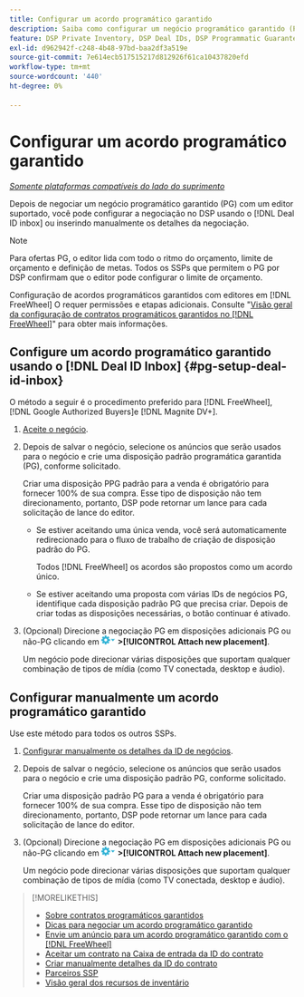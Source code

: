 ```yaml
---
title: Configurar um acordo programático garantido
description: Saiba como configurar um negócio programático garantido (PG) que você negociou com um editor.
feature: DSP Private Inventory, DSP Deal IDs, DSP Programmatic Guaranteed Deals
exl-id: d962942f-c248-4b48-97bd-baa2df3a519e
source-git-commit: 7e614ecb517515217d812926f61ca10437820efd
workflow-type: tm+mt
source-wordcount: '440'
ht-degree: 0%

---
```


# Configurar um acordo programático garantido

*[Somente plataformas compatíveis do lado do suprimento](programmatic-guaranteed-about.md)*

Depois de negociar um negócio programático garantido (PG) com um editor suportado, você pode configurar a negociação no DSP usando o [!DNL Deal ID inbox] ou inserindo manualmente os detalhes da negociação.

>[!NOTE]
>
> Para ofertas PG, o editor lida com todo o ritmo do orçamento, limite de orçamento e definição de metas. Todos os SSPs que permitem o PG por DSP confirmam que o editor pode configurar o limite de orçamento.
>
> Configuração de acordos programáticos garantidos com editores em [!DNL FreeWheel] O requer permissões e etapas adicionais. Consulte &quot;[Visão geral da configuração de contratos programáticos garantidos no [!DNL FreeWheel]](freewheel-overview.md)&quot; para obter mais informações.

## Configure um acordo programático garantido usando o [!DNL Deal ID Inbox] {#pg-setup-deal-id-inbox}

O método a seguir é o procedimento preferido para [!DNL FreeWheel], [!DNL Google Authorized Buyers]e [!DNL Magnite DV+].

1. [Aceite o negócio](deal-id-inbox-accept.md).

1. Depois de salvar o negócio, selecione os anúncios que serão usados para o negócio e crie uma disposição padrão programática garantida (PG), conforme solicitado.

   Criar uma disposição PPG padrão para a venda é obrigatório para fornecer 100% de sua compra. Esse tipo de disposição não tem direcionamento, portanto, DSP pode retornar um lance para cada solicitação de lance do editor.

   * Se estiver aceitando uma única venda, você será automaticamente redirecionado para o fluxo de trabalho de criação de disposição padrão do PG.

      Todos [!DNL FreeWheel] os acordos são propostos como um acordo único.

   * Se estiver aceitando uma proposta com várias IDs de negócios PG, identifique cada disposição padrão PG que precisa criar. Depois de criar todas as disposições necessárias, o botão continuar é ativado.

1. (Opcional) Direcione a negociação PG em disposições adicionais PG ou não-PG clicando em ![Menu Opções](/help/dsp/assets/options-menu.png) **>[!UICONTROL Attach new placement]**.

   Um negócio pode direcionar várias disposições que suportam qualquer combinação de tipos de mídia (como TV conectada, desktop e áudio).

## Configurar manualmente um acordo programático garantido

Use este método para todos os outros SSPs.

1. [Configurar manualmente os detalhes da ID de negócios](deal-id-create.md).

1. Depois de salvar o negócio, selecione os anúncios que serão usados para o negócio e crie uma disposição padrão PG, conforme solicitado.

   Criar uma disposição padrão PG para a venda é obrigatório para fornecer 100% de sua compra. Esse tipo de disposição não tem direcionamento, portanto, DSP pode retornar um lance para cada solicitação de lance do editor.

1. (Opcional) Direcione a negociação PG em disposições adicionais PG ou não-PG clicando em ![Menu Opções](/help/dsp/assets/options-menu.png) **>[!UICONTROL Attach new placement]**.

   Um negócio pode direcionar várias disposições que suportam qualquer combinação de tipos de mídia (como TV conectada, desktop e áudio).

>[!MORELIKETHIS]
>
>* [Sobre contratos programáticos garantidos](programmatic-guaranteed-about.md)
>* [Dicas para negociar um acordo programático garantido](/help/dsp/inventory/programmatic-guaranteed-tips.md)
>* [Envie um anúncio para um acordo programático garantido com o [!DNL FreeWheel]](freewheel-submit.md)
>* [Aceitar um contrato na Caixa de entrada da ID do contrato](deal-id-inbox-accept.md)
>* [Criar manualmente detalhes da ID do contrato](deal-id-create.md)
>* [Parceiros SSP](ssp-partners.md)
>* [Visão geral dos recursos de inventário](inventory-overview.md)

